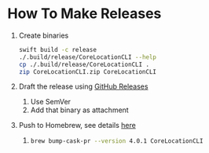 # How To Make Releases

1. Create binaries

   ```sh
   swift build -c release
   ./.build/release/CoreLocationCLI --help
   cp ./.build/release/CoreLocationCLI .
   zip CoreLocationCLI.zip CoreLocationCLI
   ```

2. Draft the release using [GitHub Releases](https://github.com/fulldecent/corelocationcli/releases)

   1. Use SemVer
   2. Add that binary as attachment

3. Push to Homebrew, see details [here](https://github.com/Homebrew/homebrew-cask/blob/master/CONTRIBUTING.md#updating-a-cask)

   1. ```sh
      brew bump-cask-pr --version 4.0.1 CoreLocationCLI
      ```

